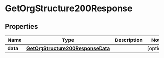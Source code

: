 

# GetOrgStructure200Response


## Properties

| Name | Type | Description | Notes |
|------------ | ------------- | ------------- | -------------|
|**data** | [**GetOrgStructure200ResponseData**](GetOrgStructure200ResponseData.md) |  |  [optional] |



